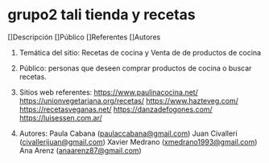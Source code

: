 # grupo2 tali tienda y recetas

[]Descripción
[]Público
[]Referentes
[]Autores

1. Temática del sitio: Recetas de cocina y Venta de de productos de cocina
2. Público: personas que deseen comprar productos de cocina o buscar recetas.
3. Sitios web referentes:
    https://www.paulinacocina.net/
    https://unionvegetariana.org/recetas/
    https://www.hazteveg.com/
    https://recetasveganas.net/
    https://danzadefogones.com/
    https://luisessen.com.ar/

4. Autores:
    Paula Cabana (paulaccabana@gmail.com)
    Juan Civalleri (civallerijuan@gmail.com)
    Xavier Medrano (xmedrano1993@gmail.com)
    Ana Arenz (anaarenz87@gmail.com)